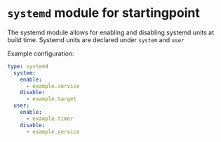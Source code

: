 # `systemd` module for startingpoint

The systemd module allows for enabling and disabling systemd units at build time. Systemd units are declared under `system` and `user`

Example configuration:
```yaml
type: systemd
  system:
    enable:
      - example.service
    disable:
      - example.target
  user:
    enable:
      - example.timer
    disable:
      - example.service
```

